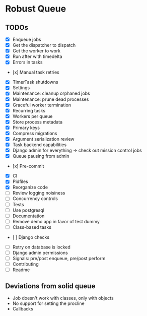 # Robust Queue

## TODOs

- [x] Enqueue jobs
- [x] Get the dispatcher to dispatch
- [x] Get the worker to work
- [x] Run after with timedelta
- [x] Errors in tasks
- [x] Manual task retries
- [x] TimerTask shutdowns
- [x] Settings
- [x] Maintenance: cleanup orphaned jobs
- [x] Maintenance: prune dead processes
- [x] Graceful worker termination
- [x] Recurring tasks
- [x] Workers per queue
- [x] Store process metadata
- [x] Primary keys
- [x] Compress migrations
- [x] Argument serialization review
- [x] Task backend capabilities
- [x] Django admin for everything -> check out mission control jobs
- [x] Queue pausing from admin
- [x] Pre-commit
- [x] CI
- [x] Pidfiles
- [x] Reorganize code
- [ ] Review logging noisiness
- [ ] Concurrency controls
- [ ] Tests
- [ ] Use postgresql
- [ ] Documentation
- [ ] Remove demo app in favor of test dummy
- [ ] Class-based tasks
- [ ] Django checks
- [ ] Retry on database is locked
- [ ] Django admin permissions
- [ ] Signals: pre/post enqueue, pre/post perform
- [ ] Contributing
- [ ] Readme

## Deviations from solid queue

- Job doesn't work with classes, only with objects
- No support for setting the procline
- Callbacks

